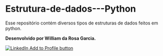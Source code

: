 # Estrutura-de-dados---Python
Esse repositório contém diversos tipos de estruturas de dados feitos em python.

<b>Desenvolvido por William da Rosa Garcia.</b>

<div><a href="https://www.linkedin.com/in/williamdarosagarcia?startTask=CERTIFICATION_NAME" rel="nofollow" target="_blank"><img src="https://download.linkedin.com/desktop/add2profile/buttons/en_US.png" alt="LinkedIn Add to Profile button"></a></div>

